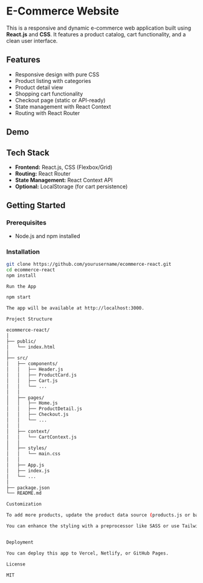 
# E-Commerce Website

This is a responsive and dynamic e-commerce web application built using **React.js** and **CSS**. It features a product catalog, cart functionality, and a clean user interface.

## Features

- Responsive design with pure CSS
- Product listing with categories
- Product detail view
- Shopping cart functionality
- Checkout page (static or API-ready)
- State management with React Context
- Routing with React Router

## Demo


## Tech Stack

- **Frontend:** React.js, CSS (Flexbox/Grid)
- **Routing:** React Router
- **State Management:** React Context API
- **Optional:** LocalStorage (for cart persistence)

## Getting Started

### Prerequisites

- Node.js and npm installed

### Installation

```bash
git clone https://github.com/yourusername/ecommerce-react.git
cd ecommerce-react
npm install

Run the App

npm start

The app will be available at http://localhost:3000.

Project Structure

ecommerce-react/
│
├── public/
│   └── index.html
│
├── src/
│   ├── components/
│   │   ├── Header.js
│   │   ├── ProductCard.js
│   │   ├── Cart.js
│   │   └── ...
│   │
│   ├── pages/
│   │   ├── Home.js
│   │   ├── ProductDetail.js
│   │   ├── Checkout.js
│   │   └── ...
│   │
│   ├── context/
│   │   └── CartContext.js
│   │
│   ├── styles/
│   │   └── main.css
│   │
│   ├── App.js
│   ├── index.js
│   └── ...
│
├── package.json
└── README.md

Customization

To add more products, update the product data source (products.js or backend API).

You can enhance the styling with a preprocessor like SASS or use Tailwind CSS.


Deployment

You can deploy this app to Vercel, Netlify, or GitHub Pages.

License

MIT



